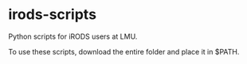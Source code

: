 irods-scripts
=============

Python scripts for iRODS users at LMU.

To use these scripts, download the entire folder and place it in $PATH.
